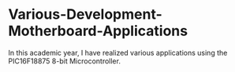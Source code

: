 # Various-Development-Motherboard-Applications
In this academic year, I have realized various applications using the PIC16F18875 8-bit Microcontroller.
